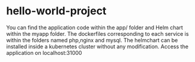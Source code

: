 # hello-world-project
You can find the application code within the app/ folder and Helm chart within the myapp folder.
The dockerfiles corresponding to each service is within the folders named php,nginx and mysql.
The helmchart can be installed inside a kubernetes cluster without any modification.
Access the application on localhost:31000 
